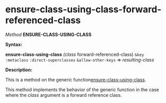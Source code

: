 ensure-class-using-class-forward-referenced-class
=================================================

*Method* **ENSURE-CLASS-USING-CLASS**

**Syntax:**

**ensure-class-using-class** *(class* forward-referenced-class) `&key` `:metaclass` `:direct-superclasses` `&allow-other-keys` => *resulting-class*

**Description:**

This is a method on the generic function[ensure-class-using-class](ensure-class-using-class.md).

This method implements the behavior of the generic function in the case where the *class* argument is a forward reference class.
